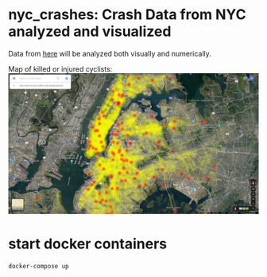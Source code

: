 # nyc_crashes: Crash Data from NYC analyzed and visualized
Data from [here](https://data.cityofnewyork.us/Public-Safety/Motor-Vehicle-Collisions-Crashes/h9gi-nx95) will be analyzed both visually and numerically.

Map of killed or injured cyclists:
![map of bike crashes](./crashes_bicycle_heatmap.png)

# start docker containers
`docker-compose up`
